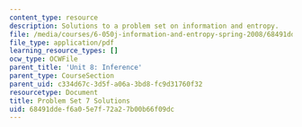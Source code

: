 ```yaml
---
content_type: resource
description: Solutions to a problem set on information and entropy.
file: /media/courses/6-050j-information-and-entropy-spring-2008/68491ddef6a05e7f72a27b00b66f09dc_MIT6_050JS08_ps_07_sol.pdf
file_type: application/pdf
learning_resource_types: []
ocw_type: OCWFile
parent_title: 'Unit 8: Inference'
parent_type: CourseSection
parent_uid: c334d67c-3d5f-a06a-3bd8-fc9d31760f32
resourcetype: Document
title: Problem Set 7 Solutions
uid: 68491dde-f6a0-5e7f-72a2-7b00b66f09dc
---
```

